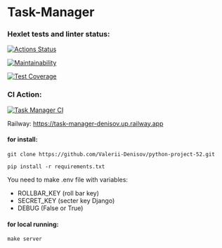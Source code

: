 <h1>Task-Manager</h1>

### Hexlet tests and linter status:
[![Actions Status](https://github.com/Valerii-Denisov/python-project-52/workflows/hexlet-check/badge.svg)](https://github.com/Valerii-Denisov/python-project-52/actions)

[![Maintainability](https://api.codeclimate.com/v1/badges/323e89cda1720a383afc/maintainability)](https://codeclimate.com/github/Valerii-Denisov/python-project-52/maintainability)

[![Test Coverage](https://api.codeclimate.com/v1/badges/323e89cda1720a383afc/test_coverage)](https://codeclimate.com/github/Valerii-Denisov/python-project-52/test_coverage)


### CI Action:
[![Task Manager CI](https://github.com/Valerii-Denisov/python-project-52/actions/workflows/project_CI.yml/badge.svg)](https://github.com/Valerii-Denisov/python-project-52/actions/workflows/project_CI.yml)


Railway:
https://task-manager-denisov.up.railway.app

#### for install: 
```
git clone https://github.com/Valerii-Denisov/python-project-52.git
```
```
pip install -r requirements.txt
```

You need to make .env file with variables:

- ROLLBAR_KEY (roll bar key)
- SECRET_KEY (secter key Django)
- DEBUG (False or True)

#### for local running:
```
make server
```


